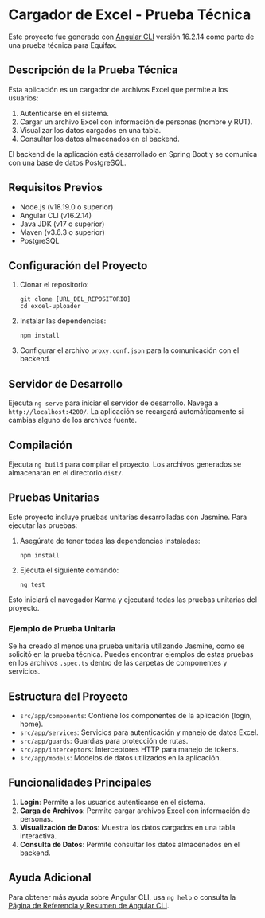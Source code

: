 # Cargador de Excel - Prueba Técnica

Este proyecto fue generado con [Angular CLI](https://github.com/angular/angular-cli) versión 16.2.14 como parte de una prueba técnica para Equifax.

## Descripción de la Prueba Técnica

Esta aplicación es un cargador de archivos Excel que permite a los usuarios:

1. Autenticarse en el sistema.
2. Cargar un archivo Excel con información de personas (nombre y RUT).
3. Visualizar los datos cargados en una tabla.
4. Consultar los datos almacenados en el backend.

El backend de la aplicación está desarrollado en Spring Boot y se comunica con una base de datos PostgreSQL.

## Requisitos Previos

- Node.js (v18.19.0 o superior)
- Angular CLI (v16.2.14)
- Java JDK (v17 o superior)
- Maven (v3.6.3 o superior)
- PostgreSQL

## Configuración del Proyecto

1. Clonar el repositorio:
   ```
   git clone [URL_DEL_REPOSITORIO]
   cd excel-uploader
   ```

2. Instalar las dependencias:
   ```
   npm install
   ```

3. Configurar el archivo `proxy.conf.json` para la comunicación con el backend.

## Servidor de Desarrollo

Ejecuta `ng serve` para iniciar el servidor de desarrollo. Navega a `http://localhost:4200/`. La aplicación se recargará automáticamente si cambias alguno de los archivos fuente.

## Compilación

Ejecuta `ng build` para compilar el proyecto. Los archivos generados se almacenarán en el directorio `dist/`.

## Pruebas Unitarias

Este proyecto incluye pruebas unitarias desarrolladas con Jasmine. Para ejecutar las pruebas:

1. Asegúrate de tener todas las dependencias instaladas:
   ```
   npm install
   ```

2. Ejecuta el siguiente comando:
   ```
   ng test
   ```

Esto iniciará el navegador Karma y ejecutará todas las pruebas unitarias del proyecto.

### Ejemplo de Prueba Unitaria

Se ha creado al menos una prueba unitaria utilizando Jasmine, como se solicitó en la prueba técnica. Puedes encontrar ejemplos de estas pruebas en los archivos `.spec.ts` dentro de las carpetas de componentes y servicios.

## Estructura del Proyecto

- `src/app/components`: Contiene los componentes de la aplicación (login, home).
- `src/app/services`: Servicios para autenticación y manejo de datos Excel.
- `src/app/guards`: Guardias para protección de rutas.
- `src/app/interceptors`: Interceptores HTTP para manejo de tokens.
- `src/app/models`: Modelos de datos utilizados en la aplicación.

## Funcionalidades Principales

1. **Login**: Permite a los usuarios autenticarse en el sistema.
2. **Carga de Archivos**: Permite cargar archivos Excel con información de personas.
3. **Visualización de Datos**: Muestra los datos cargados en una tabla interactiva.
4. **Consulta de Datos**: Permite consultar los datos almacenados en el backend.

## Ayuda Adicional

Para obtener más ayuda sobre Angular CLI, usa `ng help` o consulta la [Página de Referencia y Resumen de Angular CLI](https://angular.io/cli).
